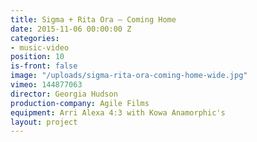 ```yaml
---
title: Sigma + Rita Ora — Coming Home
date: 2015-11-06 00:00:00 Z
categories:
- music-video
position: 10
is-front: false
image: "/uploads/sigma-rita-ora-coming-home-wide.jpg"
vimeo: 144877063
director: Georgia Hudson
production-company: Agile Films
equipment: Arri Alexa 4:3 with Kowa Anamorphic's
layout: project
---
```


